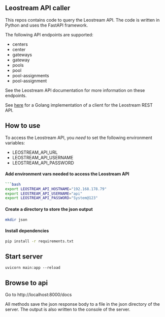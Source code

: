 ## Leostream API caller

This repos contains code to query the Leostream API. The code is written in Python and uses the FastAPI framework.

The following API endpoints are supported:
- centers
- center
- gateways
- gateway
- pools
- pool
- pool-assignments
- pool-assignment

See the Leostream API documentation for more information on these endpoints.

See [here](https://github.com/Joustie/leostream-client-go/blob/main/README.md) for a Golang implementation of a client for  the Leostream REST API.

## How to use

To access the Leostream API, you *need* to set the following environment variables:
- LEOSTREAM_API_URL
- LEOSTREAM_API_USERNAME
- LEOSTREAM_API_PASSWORD

#### Add environment vars needed to access the Leostream API
```bash
```bash
export LEOSTREAM_API_HOSTNAME="192.168.178.79"
export LEOSTREAM_API_USERNAME="api"
export LEOSTREAM_API_PASSWORD="System@123"
```

#### Create a directory to store the json output
```bash
mkdir json
```

#### Install dependencies
```bash
pip install -r requirements.txt
```

## Start server
```
uvicorn main:app --reload
```

##  Browse to api
Go to http://localhost:8000/docs

All methods save the json response body to a file in the json directory of the server.
The output is also written to the console of the server.
